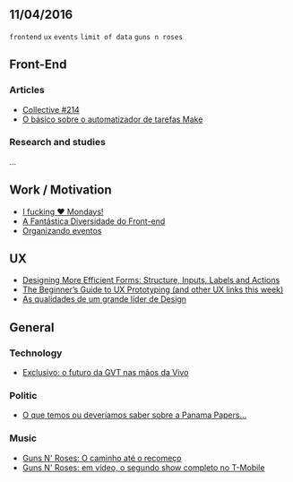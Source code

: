 11/04/2016
----------

`frontend` `ux` `events` `limit of data` `guns n roses`
 
## Front-End

### Articles

- [Collective #214](http://tympanus.net/codrops/collective/collective-214/)
- [O básico sobre o automatizador de tarefas Make](http://tableless.com.br/jaime-o-garoto-quer-make/)
 
 
### Research and studies

...

## Work / Motivation

- [I fucking ❤ Mondays!](https://t.co/xnTSNyTNlX)
- [A Fantástica Diversidade do Front-end](https://diessi.ca/blog/a-fantastica-diversidade-do-front-end/)
- [Organizando eventos](https://t.co/d61HXpJ2ZD)

## UX

- [Designing More Efficient Forms: Structure, Inputs, Labels and Actions](http://babich.biz/designing-more-efficient-forms-structure-inputs-labels-and-actions/)
- [The Beginner’s Guide to UX Prototyping (and other UX links this week)](https://medium.com/user-experience-design-1/the-beginner-s-guide-to-ux-prototyping-12c22597e0ca)
- [As qualidades de um grande líder de Design](http://arquiteturadeinformacao.com/mercado-e-carreira/as-qualidades-de-um-grande-lider-de-design/)
 
## General

### Technology

- [Exclusivo: o futuro da GVT nas mãos da Vivo](https://tecnoblog.net/194089/futuro-gvt-vivo/)

### Politic

- [O que temos ou deveríamos saber sobre a Panama Papers…](https://t.co/xpYrFBj22j)

### Music

- [Guns N' Roses: O caminho até o recomeço](http://whiplash.net/materias/biografias/241497-gunsnroses.html)
- [Guns N' Roses: em vídeo, o segundo show completo no T-Mobile](http://whiplash.net/materias/news_792/241490-gunsnroses.html)
 
